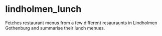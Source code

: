 # lindholmen_lunch
Fetches restaurant menus from a few different resauraunts in Lindholmen Gothenburg and summarise their lunch menues.
